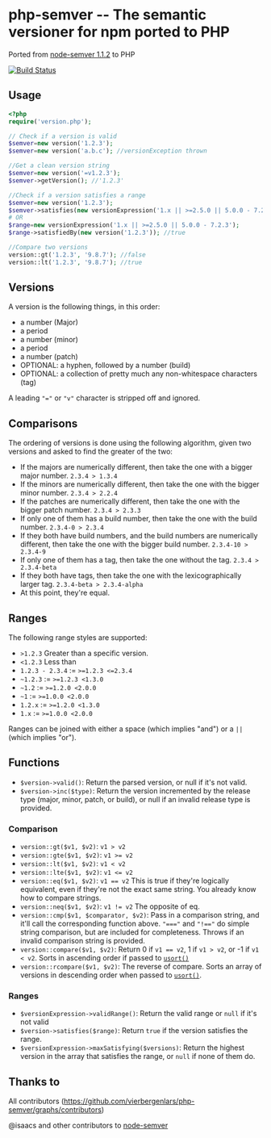 # php-semver -- The semantic versioner for npm ported to PHP

Ported from [node-semver 1.1.2](https://github.com/isaacs/node-semver/tree/v1.1.2) to PHP

[![Build Status](https://secure.travis-ci.org/vierbergenlars/php-semver.png?branch=master)](http://travis-ci.org/vierbergenlars/php-semver)

## Usage

```php
<?php
require('version.php');

// Check if a version is valid
$semver=new version('1.2.3');
$semver=new version('a.b.c'); //versionException thrown

//Get a clean version string
$semver=new version('=v1.2.3');
$semver->getVersion(); //'1.2.3'

//Check if a version satisfies a range
$semver=new version('1.2.3');
$semver->satisfies(new versionExpression('1.x || >=2.5.0 || 5.0.0 - 7.2.3')); //true
# OR
$range=new versionExpression('1.x || >=2.5.0 || 5.0.0 - 7.2.3');
$range->satisfiedBy(new version('1.2.3')); //true

//Compare two versions
version::gt('1.2.3', '9.8.7'); //false
version::lt('1.2.3', '9.8.7'); //true
```

## Versions

A version is the following things, in this order:

* a number (Major)
* a period
* a number (minor)
* a period
* a number (patch)
* OPTIONAL: a hyphen, followed by a number (build)
* OPTIONAL: a collection of pretty much any non-whitespace characters
  (tag)

A leading `"="` or `"v"` character is stripped off and ignored.

## Comparisons

The ordering of versions is done using the following algorithm, given
two versions and asked to find the greater of the two:

* If the majors are numerically different, then take the one
  with a bigger major number. `2.3.4 > 1.3.4`
* If the minors are numerically different, then take the one
  with the bigger minor number. `2.3.4 > 2.2.4`
* If the patches are numerically different, then take the one with the
  bigger patch number. `2.3.4 > 2.3.3`
* If only one of them has a build number, then take the one with the
  build number.  `2.3.4-0 > 2.3.4`
* If they both have build numbers, and the build numbers are numerically
  different, then take the one with the bigger build number.
  `2.3.4-10 > 2.3.4-9`
* If only one of them has a tag, then take the one without the tag.
  `2.3.4 > 2.3.4-beta`
* If they both have tags, then take the one with the lexicographically
  larger tag.  `2.3.4-beta > 2.3.4-alpha`
* At this point, they're equal.

## Ranges

The following range styles are supported:

* `>1.2.3` Greater than a specific version.
* `<1.2.3` Less than
* `1.2.3 - 2.3.4` := `>=1.2.3 <=2.3.4`
* `~1.2.3` := `>=1.2.3 <1.3.0`
* `~1.2` := `>=1.2.0 <2.0.0`
* `~1` := `>=1.0.0 <2.0.0`
* `1.2.x` := `>=1.2.0 <1.3.0`
* `1.x` := `>=1.0.0 <2.0.0`

Ranges can be joined with either a space (which implies "and") or a
`||` (which implies "or").

## Functions

* `$version->valid()`: Return the parsed version, or null if it's not valid.
* `$version->inc($type)`: Return the version incremented by the release type
  (major, minor, patch, or build), or null if an invalid release type is provided.

### Comparison

* `version::gt($v1, $v2)`: `v1 > v2`
* `version::gte($v1, $v2)`: `v1 >= v2`
* `version::lt($v1, $v2)`: `v1 < v2`
* `version::lte($v1, $v2)`: `v1 <= v2`
* `version::eq($v1, $v2)`: `v1 == v2` This is true if they're logically equivalent,
  even if they're not the exact same string.  You already know how to
  compare strings.
* `version::neq($v1, $v2)`: `v1 != v2` The opposite of eq.
* `version::cmp($v1, $comparator, $v2)`: Pass in a comparison string, and it'll call
  the corresponding function above.  `"==="` and `"!=="` do simple
  string comparison, but are included for completeness.  Throws if an
  invalid comparison string is provided.
* `version::compare($v1, $v2)`: Return 0 if `v1 == v2`, 1 if `v1 > v2`, or -1 if
  `v1 < v2`.  Sorts in ascending order if passed to [`usort()`](http://php.net/manual/en/function.usort.php)
* `version::rcompare($v1, $v2)`: The reverse of compare.  Sorts an array of versions
  in descending order when passed to [`usort()`](http://php.net/manual/en/function.usort.php).


### Ranges

* `$versionExpression->validRange()`: Return the valid range or `null` if it's not valid
* `$version->satisfies($range)`: Return `true` if the version satisfies the range.
* `$versionExpression->maxSatisfying($versions)`: Return the highest version in the array
  that satisfies the range, or `null` if none of them do.

## Thanks to

All contributors (https://github.com/vierbergenlars/php-semver/graphs/contributors)

@isaacs and other contributors to [node-semver](https://github.com/isaacs/node-semver)
